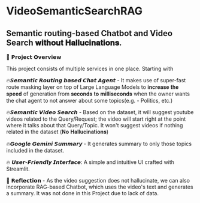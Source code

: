 # VideoSemanticSearchRAG

## Semantic routing-based Chatbot and Video Search 𝐰𝐢𝐭𝐡𝐨𝐮𝐭 𝐇𝐚𝐥𝐥𝐮𝐜𝐢𝐧𝐚𝐭𝐢𝐨𝐧𝐬.

🚀 𝗣𝗿𝗼𝗷𝗲𝗰𝘁 𝗢𝘃𝗲𝗿𝘃𝗶𝗲𝘄

This project consists of multiple services in one place. Starting with 



🔥𝙎𝙚𝙢𝙖𝙣𝙩𝙞𝙘 𝙍𝙤𝙪𝙩𝙞𝙣𝙜 𝙗𝙖𝙨𝙚𝙙 𝘾𝙝𝙖𝙩 𝘼𝙜𝙚𝙣𝙩 - It makes use of super-fast route masking layer on top of Large Language Models to 𝐢𝐧𝐜𝐫𝐞𝐚𝐬𝐞 𝐭𝐡𝐞 𝐬𝐩𝐞𝐞𝐝 of generation from 𝐬𝐞𝐜𝐨𝐧𝐝𝐬 𝐭𝐨 𝐦𝐢𝐥𝐥𝐢𝐬𝐞𝐜𝐨𝐧𝐝𝐬 when the owner wants the chat agent to not answer about some topics(e.g. - Politics, etc.)



🔥𝙎𝙚𝙢𝙖𝙣𝙩𝙞𝙘 𝙑𝙞𝙙𝙚𝙤 𝙎𝙚𝙖𝙧𝙘𝙝 - Based on the dataset, it will suggest youtube videos related to the Query/Request; the video will start right at the point where it talks about that Query/Topic. It won't suggest videos if nothing related in the dataset (𝐍𝐨 𝐇𝐚𝐥𝐥𝐮𝐜𝐢𝐧𝐚𝐭𝐢𝐨𝐧𝐬)



🔥𝙂𝙤𝙤𝙜𝙡𝙚 𝙂𝙚𝙢𝙞𝙣𝙞 𝙎𝙪𝙢𝙢𝙖𝙧𝙮 - It generates summary to only those topics included in the dataset. 



🔥 𝙐𝙨𝙚𝙧-𝙁𝙧𝙞𝙚𝙣𝙙𝙡𝙮 𝙄𝙣𝙩𝙚𝙧𝙛𝙖𝙘𝙚: A simple and intuitive UI crafted with Streamlit.



🧠 𝗥𝗲𝗳𝗹𝗲𝗰𝘁𝗶𝗼𝗻 - As the video suggestion does not hallucinate, we can also incorporate RAG-based Chatbot, which uses the video's text and generates a summary. It was not done in this Project due to lack of data.
